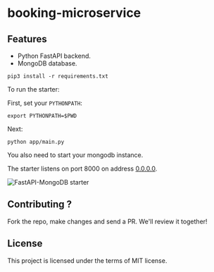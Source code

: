 # booking-microservice

## Features

+ Python FastAPI backend.
+ MongoDB database.


```console
pip3 install -r requirements.txt
```

To run the starter:

First, set your `PYTHONPATH`:

```console
export PYTHONPATH=$PWD
```

Next:

```console
python app/main.py
```

You also need to start your mongodb instance.

The starter listens on port 8000 on address [0.0.0.0](0.0.0.0:8080). 

![FastAPI-MongoDB starter]()


## Contributing ?

Fork the repo, make changes and send a PR. We'll review it together!

## License

This project is licensed under the terms of MIT license.
